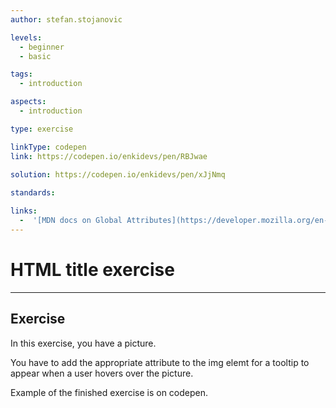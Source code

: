 ```yaml
---
author: stefan.stojanovic

levels:
  - beginner
  - basic

tags:
  - introduction

aspects:
  - introduction

type: exercise

linkType: codepen
link: https://codepen.io/enkidevs/pen/RBJwae
 
solution: https://codepen.io/enkidevs/pen/xJjNmq

standards:

links:
  -  '[MDN docs on Global Attributes](https://developer.mozilla.org/en-US/docs/Web/HTML/Global_attributes){website}'
---
```

# HTML title exercise
---

## Exercise
In this exercise, you have a picture.

You have to add the appropriate attribute to the img elemt for a tooltip to appear when a user hovers over the picture.

Example of the finished exercise is on codepen.


